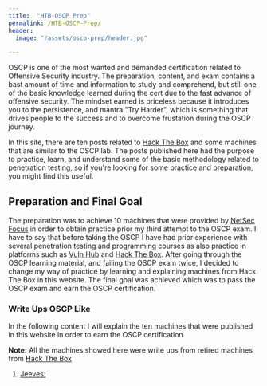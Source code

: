 ```yaml
---
title:  "HTB-OSCP Prep"
permalink: /HTB-OSCP-Prep/
header:
  image: "/assets/oscp-prep/header.jpg"

---
```


OSCP is one of the most wanted and demanded certification related to Offensive Security industry. The preparation, content, and exam contains a bast amount of time and information to study and comprehend, but still one of the basic knowledge learned during the cert due to the fast advance of offensive security. The mindset earned is priceless because it introduces you to the persistence, and mantra "Try Harder", which is something that drives people to the success and to overcome frustation during the OSCP journey. 

In this site, there are ten posts related to [Hack The Box](https://www.hackthebox.eu/) and some machines that are similar to the OSCP lab. The posts published here had the purpose to practice, learn, and understand some of the basic methodology related to penetration testing, so if you're looking for some practice and preparation, you might find this useful. 

## Preparation and Final Goal

The preparation was to achieve 10 machines that were provided by [NetSec Focus](https://www.netsecfocus.com/) in order to obtain practice prior my third attempt to the OSCP exam. I have to say that before taking the OSCP I have had prior experience with several penetration testing and programming courses as also practice in platforms such as [Vuln Hub](https://www.vulnhub.com/) and [Hack The Box](https://www.hackthebox.eu/). After going through the OSCP learning material, and failing the OSCP exam twice, I decided to change my way of practice by learning and explaining machines from Hack The Box in this website. The final goal was achieved which was to pass the OSCP exam and earn the OSCP certification. 

### Write Ups OSCP Like

In the following content I will explain the ten machines that were published in this website in order to earn the OSCP certification. 

**Note:** All the machines showed here were write ups from retired machines from [Hack The Box](https://www.hackthebox.eu/)

1. [Jeeves:](https://coffeejunkie.me/jeeves-HTB/)